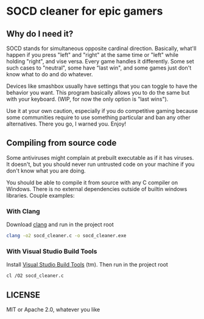 # SOCD cleaner for epic gamers

## Why do I need it?

SOCD stands for simultaneous opposite cardinal direction. Basically, what'll
happen if you press "left" and "right" at the same time or "left" while holding "right", and vise versa.
Every game handles it differently. Some set such cases to "neutral", some have "last win", and
some games just don't know what to do and do whatever.

Devices like smashbox usually have settings that you can toggle to have the behavior you
want. This program basically allows you to do the same but with your keyboard.
(WIP, for now the only option is "last wins").

Use it at your own caution, especially if you do competitive gaming because
some communities require to use something particular and ban any other alternatives.
There you go, I warned you. Enjoy!

## Compiling from source code

Some antiviruses might complain at prebuilt executable as if it has viruses.
It doesn't, but you should never run untrusted code on your machine
if you don't know what you are doing.

You should be able to compile it from source with any C compiler on Windows.
There is no external dependencies outside of builtin windows libraries.
Couple examples:

### With Clang
Download [clang](https://releases.llvm.org/download.html) and run in the project root

```sh
clang -o2 socd_cleaner.c -o socd_cleaner.exe
```

### With Visual Studio Build Tools

Install [Visual Studio Build Tools](https://docs.microsoft.com/en-us/cpp/build/walkthrough-compile-a-c-program-on-the-command-line?view=vs-2019) (tm).
Then run in the project root

```sh
cl /O2 socd_cleaner.c
```

## LICENSE
MIT or Apache 2.0, whatever you like

